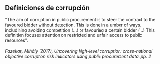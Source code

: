 <h2> Definiciones de corrupción </h2>

<p>"The aim of corruption in public procurement is to steer the contract to the favoured bidder without detection. This is done in a umber of ways, includining avoiding competition (...) or favouring a certain bidder (...) This definition focuses attention on restricted and unfair access to public resources".</p>
<h6>Fazekas, Mihály (2017), <i>Uncovering high-level corruption: cross-national objective corruption risk indicators using public procurement data</i>. pp. 2</6>
